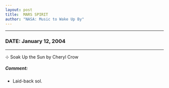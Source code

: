 ```yaml
---
layout: post
title:  MARS SPIRIT
author: "NASA: Music to Wake Up By"
---
```


----
### DATE: January 12, 2004
----
⊹ Soak Up the Sun by Cheryl Crow

##### Comment:
* Laid-back sol.
